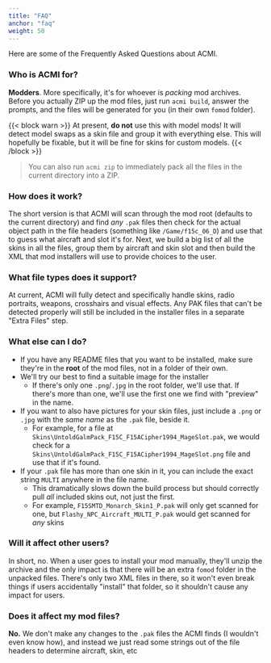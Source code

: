```yaml
---
title: "FAQ"
anchor: "faq"
weight: 50
---
```


Here are some of the Frequently Asked Questions about ACMI.

### Who is ACMI for?

**Modders**. More specifically, it's for whoever is _packing_ mod archives. Before you actually ZIP up the mod files, just run `acmi build`, answer the prompts, and the files will be generated for you (in their own `fomod` folder).

{{< block warn >}}
At present, <strong>do not</strong> use this with model mods! It will detect model swaps as a skin file and group it with everything else. This will hopefully be fixable, but it will be fine for skins for custom models.
{{< /block >}}

> You can also run `acmi zip` to immediately pack all the files in the current directory into a ZIP.

### How does it work?

The short version is that ACMI will scan through the mod root (defaults to the current directory) and find _any_ `.pak` files then check for the actual object path in the file headers (something like `/Game/f15c_06_D`) and use that to guess what aircraft and slot it's for. Next, we build a big list of all the skins in all the files, group them by aircraft and skin slot and then build the XML that mod installers will use to provide choices to the user.

### What file types does it support?

At current, ACMI will fully detect and specifically handle skins, radio portraits, weapons, crosshairs and visual effects. Any PAK files that can't be detected properly will still be included in the installer files in a separate "Extra Files" step.

### What else can I do?

- If you have any README files that you want to be installed, make sure they're in the **root** of the mod files, not in a folder of their own.
- We'll try our best to find a suitable image for the installer
  - If there's only one `.png`/`.jpg` in the root folder, we'll use that. If there's more than one, we'll use the first one we find with "preview" in the name.
- If you want to also have pictures for your skin files, just include a `.png` or `.jpg` with the _same name_ as the `.pak` file, beside it.
  - For example, for a file at `Skins\UntoldGalmPack_F15C_F15ACipher1994_MageSlot.pak`, we would check for a `Skins\UntoldGalmPack_F15C_F15ACipher1994_MageSlot.png` file and use that if it's found.
- If your `.pak` file has more than one skin in it, you can include the exact string `MULTI` anywhere in the file name.
  - This dramatically slows down the build process but should correctly pull *all* included skins out, not just the first.
  - For example, `F15SMTD_Monarch_Skin1_P.pak` will only get scanned for one, but `Flashy_NPC_Aircraft_MULTI_P.pak` would get scanned for _any_ skins

### Will it affect other users?

In short, no. When a user goes to install your mod manually, they'll unzip the archive and the only impact is that there will be an extra `fomod` folder in the unpacked files. There's only two XML files in there, so it won't even break things if users accidentally "install" that folder, so it shouldn't cause any impact for users.

### Does it affect my mod files?

**No.** We don't make any changes to the `.pak` files the ACMI finds (I wouldn't even know how), and instead we just read some strings out of the file headers to determine aircraft, skin, etc